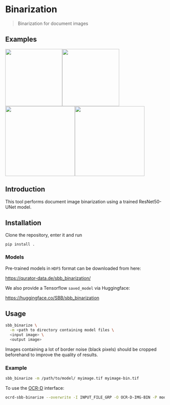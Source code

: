 # Binarization

> Binarization for document images

## Examples

<img src="https://user-images.githubusercontent.com/952378/63592437-e433e400-c5b1-11e9-9c2d-889c6e93d748.jpg" width="180"><img src="https://user-images.githubusercontent.com/952378/63592435-e433e400-c5b1-11e9-88e4-3e441b61fa67.jpg" width="180"><img src="https://user-images.githubusercontent.com/952378/63592440-e4cc7a80-c5b1-11e9-8964-2cd1b22c87be.jpg" width="220"><img src="https://user-images.githubusercontent.com/952378/63592438-e4cc7a80-c5b1-11e9-86dc-a9e9f8555422.jpg" width="220">

## Introduction

This tool performs document image binarization using a trained ResNet50-UNet model. 

## Installation

Clone the repository, enter it and run

`pip install .`

### Models

Pre-trained models in  `HDF5` format can be downloaded from here:   

https://qurator-data.de/sbb_binarization/

We also provide a Tensorflow `saved_model` via Huggingface:

https://huggingface.co/SBB/sbb_binarization

## Usage

```sh
sbb_binarize \
  -m <path to directory containing model files \
  <input image> \
  <output image>
```

Images containing a lot of border noise (black pixels) should be cropped beforehand to improve the quality of results.

### Example

```sh
sbb_binarize -m /path/to/model/ myimage.tif myimage-bin.tif
```

To use the [OCR-D](https://ocr-d.de/) interface:
```sh
ocrd-sbb-binarize --overwrite -I INPUT_FILE_GRP -O OCR-D-IMG-BIN -P model "/var/lib/sbb_binarization"
```
